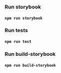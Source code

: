 ### Run storybook
#### `npm run storybook`

### Run tests
#### `npm run test`

### Run build-storybook
#### `npm run build-storybook`
